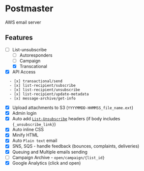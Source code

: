 # Postmaster

AWS email server

## Features

- [ ] List-unsubscribe
  - [ ] Autoresponders
  - [ ] Campaign
  - [x] Transcational

- [x] API Access  
 
```
  - [x] transactional/send
  - [x] list-recipient/subscribe
  - [x] list-recipient/unsubscribe
  - [x] list-recipient/update-metadata
  - [x] message-archive/get-info
```

- [x] Upload attachments to S3 (`YYYYMMDD-HHMMSS_file_name.ext`)
- [x] Admin login
- [x] Auto add [`List-Unsubscribe`](http://www.list-unsubscribe.com/) headers (if body includes `{_unsubscribe_link}`)
- [x] Auto inline CSS
- [x] Minify HTML
- [x] Auto `Plain text` email
- [x] SNS, SQS - handle feedback (bounces, complaints, deliveries)
- [x] Queuing and Multiple emails sending
- [ ] Campaign Archive - `open/campaign/{list_id}`
- [x] Google Analytics (click and open)
